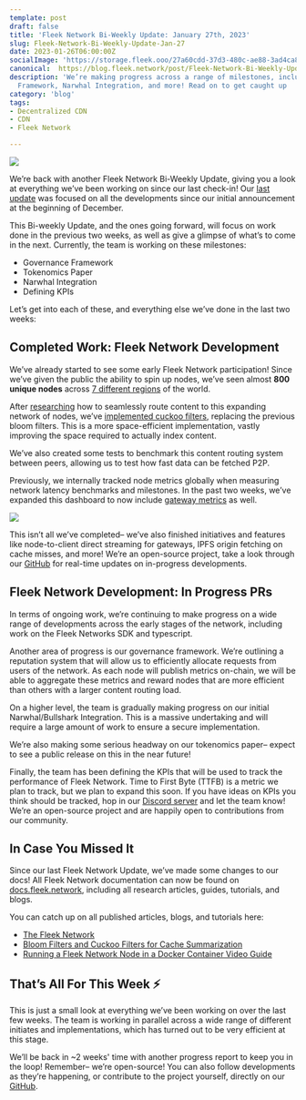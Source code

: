 ```yaml
---
template: post
draft: false
title: 'Fleek Network Bi-Weekly Update: January 27th, 2023'
slug: Fleek-Network-Bi-Weekly-Update-Jan-27
date: 2023-01-26T06:00:00Z
socialImage: 'https://storage.fleek.ooo/27a60cdd-37d3-480c-ae88-3ad4ca886b13-bucket/FN-Update-Jan-27-1.jpeg'
canonical:  https://blog.fleek.network/post/Fleek-Network-Bi-Weekly-Update-Jan-27/ 
description: 'We’re making progress across a range of milestones, including our Governance
  Framework, Narwhal Integration, and more! Read on to get caught up  '
category: 'blog'
tags:
- Decentralized CDN
- CDN
- Fleek Network

---
```

![](https://storage.fleek.ooo/27a60cdd-37d3-480c-ae88-3ad4ca886b13-bucket/FN-Update-Jan-27-1.jpeg)

We’re back with another Fleek Network Bi-Weekly Update, giving you a look at everything we’ve been working on since our last check-in! Our [last update](https://blog.fleek.co/posts/fleek-network-2023-kickoff) was focused on all the developments since our initial announcement at the beginning of December.

This Bi-weekly Update, and the ones going forward, will focus on work done in the previous two weeks, as well as give a glimpse of what’s to come in the next. Currently, the team is working on these milestones:

* Governance Framework
* Tokenomics Paper
* Narwhal Integration
* Defining KPIs

Let’s get into each of these, and everything else we’ve done in the last two weeks:

## Completed Work: Fleek Network Development

We’ve already started to see some early Fleek Network participation! Since we’ve given the public the ability to spin up nodes, we’ve seen almost **800 unique nodes** across [7 different regions](https://github.com/fleek-network/ursa/pull/305) of the world.

After [researching](https://docs.fleek.network/blog/bloom-and-cuckoo-filters-for-cache-summarization) how to seamlessly route content to this expanding network of nodes, we’ve [implemented cuckoo filters](https://github.com/fleek-network/ursa/pull/319), replacing the previous bloom filters. This is a more space-efficient implementation, vastly improving the space required to actually index content.

We’ve also created some tests to benchmark this content routing system between peers, allowing us to test how fast data can be fetched P2P.

Previously, we internally tracked node metrics globally when measuring network latency benchmarks and milestones. In the past two weeks, we’ve expanded this dashboard to now include [gateway metrics](https://github.com/fleek-network/ursa/pull/299) as well.

![](https://storage.fleek.ooo/27a60cdd-37d3-480c-ae88-3ad4ca886b13-bucket/gatew-metrics.png)

This isn’t all we’ve completed– we’ve also finished initiatives and features like node-to-client direct streaming for gateways, IPFS origin fetching on cache misses, and more! We’re an open-source project, take a look through our [GitHub](https://github.com/fleek-network) for real-time updates on in-progress developments.

## Fleek Network Development: In Progress PRs

In terms of ongoing work, we’re continuing to make progress on a wide range of developments across the early stages of the network, including work on the Fleek Networks SDK and typescript.

Another area of progress is our governance framework. We’re outlining a reputation system that will allow us to efficiently allocate requests from users of the network. As each node will publish metrics on-chain, we will be able to aggregate these metrics and reward nodes that are more efficient than others with a larger content routing load.

On a higher level, the team is gradually making progress on our initial Narwhal/Bullshark Integration. This is a massive undertaking and will require a large amount of work to ensure a secure implementation.

We’re also making some serious headway on our tokenomics paper– expect to see a public release on this in the near future!

Finally, the team has been defining the KPIs that will be used to track the performance of Fleek Network. Time to First Byte (TTFB) is a metric we plan to track, but we plan to expand this soon. If you have ideas on KPIs you think should be tracked, hop in our [Discord server](https://discord.gg/fleek) and let the team know! We’re an open-source project and are happily open to contributions from our community.

## In Case You Missed It

Since our last Fleek Network Update, we’ve made some changes to our docs! All Fleek Network documentation can now be found on [docs.fleek.network](https://docs.fleek.network/docs), including all research articles, guides, tutorials, and blogs.

You can catch up on all published articles, blogs, and tutorials here:

* [The Fleek Network](https://docs.fleek.network/blog/the-fleek-network)
* [Bloom Filters and Cuckoo Filters for Cache Summarization](https://docs.fleek.network/blog/bloom-and-cuckoo-filters-for-cache-summarization)
* [Running a Fleek Network Node in a Docker Container Video Guide](https://www.youtube.com/watch?v=uAFIDu3UBvw)

## That’s All For This Week ⚡

This is just a small look at everything we’ve been working on over the last few weeks. The team is working in parallel across a wide range of different initiates and implementations, which has turned out to be very efficient at this stage.

We’ll be back in \~2 weeks' time with another progress report to keep you in the loop! Remember– we’re open-source! You can also follow developments as they’re happening, or contribute to the project yourself, directly on our [GitHub](https://github.com/fleek-network).
